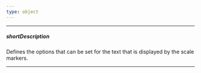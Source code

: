 ```yaml
---
type: object
---
```

---
##### shortDescription
Defines the options that can be set for the text that is displayed by the scale markers.

---
